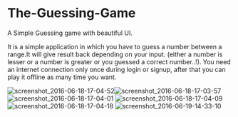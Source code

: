 # The-Guessing-Game
A Simple Guessing game with beautiful UI. 

 It is a simple application in which you have to guess a number between a range.It will give result back depending on your input. (either a number is lesser or a number is greater or you guessed a correct number..!).
 You need an internet connection only once during login or signup, after that you can play it offline as many time you want.
 
![screenshot_2016-06-18-17-04-52](https://cloud.githubusercontent.com/assets/16496436/16546822/b3851f00-4174-11e6-8be3-bf13769bf960.png)![screenshot_2016-06-18-17-03-57](https://cloud.githubusercontent.com/assets/16496436/16546834/2ef73c2c-4175-11e6-96d2-9cf615365089.png)
![screenshot_2016-06-18-17-04-01](https://cloud.githubusercontent.com/assets/16496436/16546835/34463552-4175-11e6-8487-ac2960780f32.png)
![screenshot_2016-06-18-17-04-09](https://cloud.githubusercontent.com/assets/16496436/16546838/3acb4700-4175-11e6-8048-1e60cb9b1e59.png)
![screenshot_2016-06-18-17-04-18](https://cloud.githubusercontent.com/assets/16496436/16546840/3f63fd98-4175-11e6-94b9-fc94018cbba9.png)
![screenshot_2016-06-19-14-33-10](https://cloud.githubusercontent.com/assets/16496436/16546841/421db1e6-4175-11e6-993f-c2baec4d282c.png)

